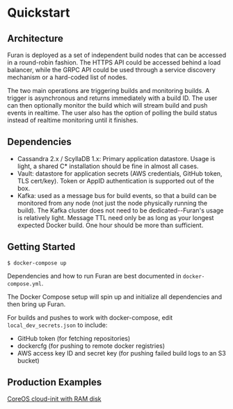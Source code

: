 Quickstart
==========

Architecture
------------

Furan is deployed as a set of independent build nodes that can be accessed in a
round-robin fashion. The HTTPS API could be accessed behind a load balancer, while
the GRPC API could be used through a service discovery mechanism or a hard-coded
list of nodes.

The two main operations are triggering builds and monitoring builds. A trigger is
asynchronous and returns immediately with a build ID. The user can then optionally
monitor the build which will stream build and push events in realtime. The user
also has the option of polling the build status instead of realtime monitoring
until it finishes.

Dependencies
------------

- Cassandra 2.x / ScyllaDB 1.x: Primary application datastore. Usage is light, a shared C* installation should be fine in almost all cases.
- Vault: datastore for application secrets (AWS credentials, GitHub token, TLS cert/key). Token or AppID authentication is supported out of the box.
- Kafka: used as a message bus for build events, so that a build can be monitored from any node (not just the node physically running the build). The Kafka cluster does not need to be dedicated--Furan's usage is relatively light. Message TTL need only be as long as your longest expected Docker build. One hour should be more than sufficient.

Getting Started
---------------

``$ docker-compose up``

Dependencies and how to run Furan are best documented in ``docker-compose.yml``.

The Docker Compose setup will spin up and initialize all dependencies and then bring up Furan.

For builds and pushes to work with docker-compose, edit `local_dev_secrets.json` to include:

- GitHub token (for fetching repositories)
- dockercfg (for pushing to remote docker registries)
- AWS access key ID and secret key (for pushing failed build logs to an S3 bucket)

Production Examples
-------------------

[CoreOS cloud-init with RAM disk](https://github.com/dollarshaveclub/furan/blob/master/docs/coreos-ramdisk.yml)
